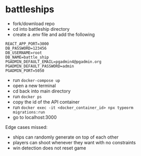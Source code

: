 # battleships

- fork/download repo
- cd into battleship directory
- create a .env file and add the following
```SERVER_PORT=8080
REACT_APP_PORT=3000
DB_PASSWORD=123456
DB_USERNAME=root
DB_NAME=battle_ship
PGADMIN_DEFAULT_EMAIL=pgadmin4@pgadmin.org
PGADMIN_DEFAULT_PASSWORD=admin
PGADMIN_PORT=5050
```
- run ```docker-compose up```
- open a new terminal
- cd back into main directory
- run ```docker ps```
- copy the id of the API container
- run ```docker exec -it <docker_container_id> npx typeorm migrations:run```
- go to localhost:3000


Edge cases missed:

- ships can randomly generate on top of each other
- players can shoot whenever they want with no constraints
- win detection does not reset game
